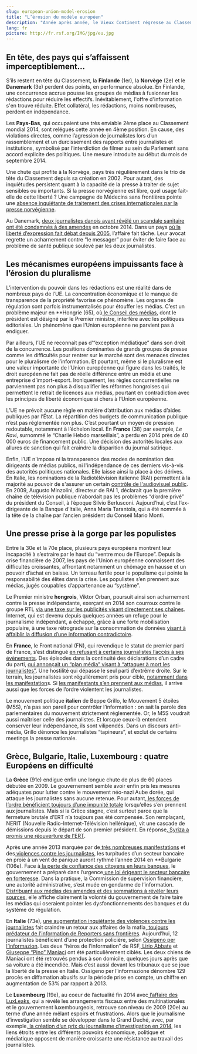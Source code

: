 ```yaml
---
slug: european-union-model-erosion
title: "L’érosion du modèle européen"
description: "Année après année, le Vieux Continent régresse au Classement mondial de la liberté de la presse. Stable entre les éditions 2013 et 2014, l’Union européenne marque le pas en 2015. Outre les pays nordiques qui restent, cette année encore, en tête de Classement, les autres membres de l’Union dévissent globalement. Une tendance générale qui nourrit de sérieuses inquiétudes quant à la pérennité du “modèle européen”."
lang: fr
picture: http://fr.rsf.org/IMG/jpg/eu.jpg
---
```


## En tête, des pays qui s’affaissent imperceptiblement…

S’ils restent en tête du Classement, la **Finlande** (1er), la **Norvège** (2e) et le **Danemark** (3e) perdent des points, en performance absolue. En Finlande, une concurrence accrue pousse les groupes de médias à fusionner les rédactions pour réduire les effectifs. Inévitablement, l'offre d'information s'en trouve réduite. Effet collatéral, les rédactions, moins nombreuses, perdent en indépendance.

Les **Pays-Bas**, qui occupaient une très enviable 2ème place au Classement mondial 2014, sont relégués cette année en 4ème position. En cause, des violations directes, comme l’agression de journalistes lors d’un rassemblement et un durcissement des rapports entre journalistes et institutions, symbolisé par l’interdiction de filmer au sein du Parlement sans accord explicite des politiques. Une mesure introduite au début du mois de septembre 2014.

Une chute qui profite à la Norvège, pays très régulièrement dans le trio de tête du Classement depuis sa création en 2002. Pour autant, des inquiétudes persistent quant à la capacité de la presse à traiter de sujet sensibles ou importants. Si la presse norvégienne est libre, quel usage fait-elle de cette liberté ? Une campagne de Médecins sans frontières pointe une [absence inquiétante de traitement des crises internationales par la presse norvégienne](http://www.legerutengrenser.no/Glemte-kriser).

Au Danemark, [deux journalistes danois ayant révélé un scandale sanitaire ont été condamnés à des amendes](http://gijn.org/2014/05/05/danish-authorities-target-journos-for-exposing-spread-of-mrsa-bug/) en octobre 2014. Dans un pays [où la liberté d’expression fait débat depuis 2005](http://www.lemonde.fr/attaque-contre-charlie-hebdo/article/2015/01/07/en-2005-l-affaire-des-caricatures-de-mahomet-au-danemark-et-la-solidarite-de-charlie-hebdo_4551135_4550668.html), l’affaire fait tâche. Leur avocat regrette un acharnement contre “le messager” pour éviter de faire face au problème de santé publique soulevé par les deux journalistes.

## Les mécanismes européens impuissants face à l’érosion du pluralisme

L’intervention du pouvoir dans les rédactions est une réalité dans de nombreux pays de l’UE. La concentration économique et le manque de transparence de la propriété favorise ce phénomène. Les organes de régulation sont parfois instrumentalisés pour étouffer les médias. C’est un problème majeur en **Hongrie (65), où[ le Conseil des médias](http://fr.rsf.org/hongrie-jusqu-ou-le-conseil-des-medias-ira-06-07-2012,42979.html), dont le président est désigné par le Premier ministre, interfère avec les politiques éditoriales. Un phénomène que l’Union européenne ne parvient pas à endiguer.

Par ailleurs, l’UE ne reconnaît pas d’“exception médiatique” dans son droit de la concurrence. Les positions dominantes de grands groupes de presse comme les difficultés pour rentrer sur le marché sont des menaces directes pour le pluralisme de l’information. Et pourtant, même si le pluralisme est une valeur importante de l’Union européenne qui figure dans les traités, le droit européen ne fait pas de réelle différence entre un média et une entreprise d’import-export. Ironiquement, les règles concurrentielles ne parviennent pas non plus à disqualifier les réformes hongroises qui permettent le retrait de licences aux médias, pourtant en contradiction avec les principes de liberté économique si chers à l’Union européenne.

L’UE ne prévoit aucune règle en matière d’attribution aux médias d’aides publiques par l’État. La répartition des budgets de communication publique n’est pas réglementée non plus. C’est pourtant un moyen de pression redoutable, notamment à l’échelon local. En **France** (38) par exemple, _Le Ravi_, surnommé le “Charlie Hebdo marseillais”, a perdu en 2014 près de 40 000 euros de financement public. Une décision des autorités locales aux allures de sanction qui fait craindre la disparition du journal satirique.

Enfin, l’UE n'impose ni la transparence des modes de nomination des dirigeants de médias publics, ni l'indépendance de ces derniers vis-à-vis des autorités politiques nationales. Elle laisse ainsi la place à des dérives. En Italie, les nominations de la Radiotélévision italienne (RAI) permettent à la majorité au pouvoir de s'assurer un certain [contrôle de l'audiovisuel public](http://www.lemonde.fr/actualite-medias/article/2013/07/24/en-europe-la-main-invisible-du-politique-sur-l-audiovisuel-public_3453024_3236.html). En 2009, Augusto Minzolini, directeur de RAI 1, déclarait que la première chaîne de télévision publique n’abordait pas les problèmes “d’ordre privé” du président du Conseil, à l’époque Silvio Berlusconi. Aujourd’hui, c’est l’ex-dirigeante de la Banque d’Italie, Anna Maria Tarantola, qui a été nommée à la tête de la chaîne par l’ancien président du Conseil Mario Monti.

## Une presse prise à la gorge par les populistes

Entre la 30e et la 70e place, plusieurs pays européens montrent leur incapacité à s’extraire par le haut du “ventre mou de l’Europe”. Depuis la crise financière de 2007, les pays de l’Union européenne connaissent des difficultés croissantes, affrontant notamment un chômage en hausse et un pouvoir d’achat en baisse. Un terreau fertile pour le populisme qui pointe la responsabilité des élites dans la crise. Les populistes s’en prennent aux médias, jugés coupables d’appartenance au “système”.

Le Premier ministre **hongrois**, Viktor Orban, poursuit ainsi son acharnement contre la presse indépendante, exerçant en 2014 son courroux contre le groupe RTL [via une taxe sur les publicités visant directement ses chaînes](http://fr.rsf.org/hongrie-taxe-sur-les-revenus-publicitaires-12-06-2014,46428.html). Internet, qui est devenu depuis quelques années un refuge pour le journalisme indépendant, a échappé, grâce à une forte mobilisation populaire, à une taxe rétrograde sur la consommation de données [visant à affaiblir la diffusion d’une information contradictoire](http://www.liberation.fr/monde/2014/10/31/viktor-orban-recule-sur-la-taxe-internet-en-hongrie_1133305). 

En **France**, le Front national (FN), qui revendique le statut de premier parti de France, s’est distingué [en refusant à certains journalistes l’accès à ses évènements](http://fr.rsf.org/france-rsf-condamne-la-dangereuse-06-09-2014,46910.html). Des épisodes dans la continuité des déclarations d’un cadre du parti, [qui annonçait un “plan média” visant à “attaquer à mort les journalistes”](http://fr.rsf.org/france-le-front-national-veut-il-27-05-2014,46358.html). Une hostilité qui dépasse le seul parti d’extrême droite. Sur le terrain, les journalistes sont régulièrement pris pour cible, [notamment dans les manifestation](http://fr.rsf.org/france-quand-les-journalistes-suscitent-13-11-2014,47222.html)s. Si [les manifestants s’en prennent aux médias](http://fr.rsf.org/france-quand-les-journalistes-suscitent-13-11-2014,47222.html), il arrive aussi que les forces de l’ordre violentent les journalistes.

Le mouvement politique **italien** de Beppe Grillo, le Mouvement 5 étoiles (M5S), n’a pas son pareil pour contrôler l’information : on sait la parole des parlementaires du mouvement strictement réglementée. Or, le M5S voudrait aussi maîtriser celle des journalistes. Et lorsque ceux-là entendent conserver leur indépendance, ils sont vilipendés. Dans un discours anti-média, Grillo dénonce les journalistes “tapineurs”, et exclut de certains meetings la presse nationale.

## Grèce, Bulgarie, Italie, Luxembourg : quatre Européens en difficulté

La **Grèce** (91e) endigue enfin une longue chute de plus de 60 places débutée en 2009. Le gouvernement semble avoir enfin pris les mesures adéquates pour lutter contre le mouvement néo-nazi Aube dorée, qui attaque les journalistes sans aucune retenue. Pour autant,[ les forces de l’ordre bénéficient toujours d’une impunité totale](http://fr.rsf.org/grece-rsf-denonce-l-impunite-des-abus-11-12-2014,47370.html) lorsqu’elles s’en prennent aux journalistes. Mais si la Grèce stagne, c’est surtout parce que la fermeture brutale d’ERT n’a toujours pas été compensée. Son remplaçant, NERIT (Nouvelle Radio-Internet-Télévision hellénique), vit une cascade de démissions depuis le départ de son premier président. En réponse,[ Syriza a promis une réouverture de l’ERT](http://www.humanite.fr/syriza-promet-de-rendre-des-couleurs-lecran-noir-dert-563204).

Après une année 2013 marquée par de[ très nombreuses manifestations](http://www.lemonde.fr/europe/article/2013/06/16/bulgarie-poursuite-des-manifestations-antigouvernementales_3431030_3214.html) et des[ violences contre les journalistes](http://fr.rsf.org/bulgarie-manifestations-a-sofia-des-26-07-2013,44979.html), les turpitudes d’un secteur bancaire en proie à un vent de panique auront rythmé l’année 2014 en **Bulgarie (106e). Face à[ la perte de confiance des citoyens en leurs banques](http://www.lemonde.fr/europe/article/2014/10/16/bulgarie-colere-des-clients-de-la-banque-ccb_4507324_3214.html), le gouvernement a préparé dans l’urgence[ une loi érigeant le secteur bancaire en forteresse](http://fr.rsf.org/bulgarie-secteur-bancaire-en-danger-lettre-23-07-2014,46687.html). Dans la pratique, la Commission de supervision financière, une autorité administrative, s’est muée en gendarme de l’information.[ Distribuant aux médias des amendes et des sommations à révéler leurs sources](http://fr.rsf.org/bulgarie-bivol-bg-somme-de-reveler-ses-10-12-2014,47362.html), elle affiche clairement la volonté du gouvernement de faire taire les médias qui oseraient pointer les dysfonctionnements des banques et du système de régulation.

En **Italie** (73e), [une augmentation inquiétante des violences contre les journalistes](http://fr.rsf.org/italie-rsf-s-inquiete-des-agressions-et-15-12-2014,47382.html) fait craindre un retour aux affaires de la mafia,[ toujours prédateur de l’information de Reporters sans frontières](http://fr.rsf.org/spip.php?page=predateur&id_article=44548). Aujourd’hui, 12 journalistes bénéficient d’une protection policière, selon [Ossigeno per l’informazion](http://notiziario.ossigeno.info/). Les deux “héros de l’information” de RSF,[ Lirio Abbate](http://heroes.rsf.org/fr/lirio-abbate/) et[ Giuseppe “Pino” Maniaci](http://heroes.rsf.org/fr/giuseppe-maniaci/) ont été particulièrement ciblés. Les deux chiens de Maniaci ont été retrouvés pendus à son domicile, quelques jours après que sa voiture a été incendiée. Mais c’est aussi devant les tribunaux que se joue la liberté de la presse en Italie. Ossigeno per l’informazione dénombre 129 procès en diffamation abusifs sur la période prise en compte, un chiffre en augmentation de 53% par rapport à 2013.

Le **Luxembourg** (19e), au coeur de l’actualité fin 2014 avec[ l’affaire des LuxLeaks](http://lexpansion.lexpress.fr/actualite-economique/luxleaks-de-l-optimisation-a-l-evasion-fiscale-au-luxembourg_1619588.html), qui a révélé les arrangements fiscaux entre des multinationales et le gouvernement luxembourgeois, retrouve son niveau de 2009 (20e) au terme d’une année mêlant espoirs et frustrations. Alors que le journalisme d’investigation semble se développer dans le Grand Duché, avec, par exemple,[ la création d’un prix du journalisme d’investigation en 2014](http://www.luxembourg.public.lu/fr/actualites/2014/03/10-journalisme/index.html), les liens étroits entre les différents pouvoirs économique, politique et médiatique opposent de manière croissante une résistance au travail des journalistes.